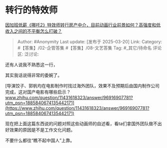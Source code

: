 # 转行的特效师
[因加班低薪《哪吒2》特效师转行房产中介，目前动画行业前景如何？高强度和低收入之间的不平衡怎么打破？](https://www.zhihu.com/question/15248229632/answer/128086317856)

> Author: #Anonymity
> Last update: [发布于 2025-03-20]
> Link: 
> Category: #【答集】/02-企管答集 #【答集】/08-文艺答集 
> Tag: #_其它/待命名 
> 评论区:
> 泛讨论:

还有人说我不熟悉这一行，

其实我话说得非常的委婉了。

[导演饺子、郭帆均在电影制作时找过海外团队，效果不及预期后由国内制作公司完成，这对国产电影有哪些启示？​www.zhihu.com/question/11431618323/answer/96916907781?utm_psn=1885840674135442171](https://www.zhihu.com/question/11431618323/answer/96916907781?utm_psn=1885840674135442171)

现在把上面这篇东西说的问题对照这些动画师的自述看，看ta们拿国外团队做不出好效果的原因是不是工作文化问题。

不要什么都往“瞧不起中国人”上靠。
